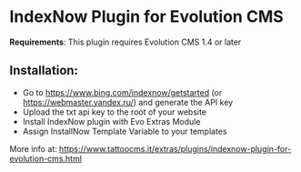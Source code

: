 # IndexNow Plugin for Evolution CMS

**Requirements**: This plugin requires Evolution CMS 1.4 or later

## Installation:

- Go to https://www.bing.com/indexnow/getstarted (or https://webmaster.yandex.ru/) and generate the API key
- Upload the txt api key to the root of your website
- Install IndexNow plugin with Evo Extras Module
- Assign InstallNow Template Variable to your templates

More info at: https://www.tattoocms.it/extras/plugins/indexnow-plugin-for-evolution-cms.html

